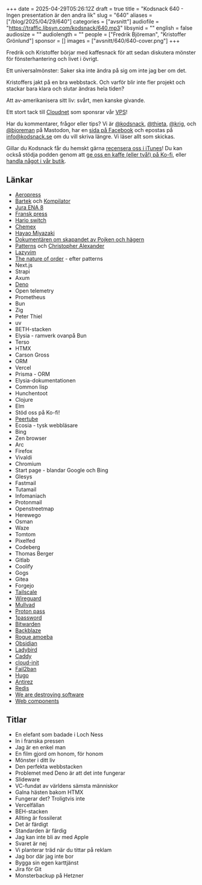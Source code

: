 +++
date = 2025-04-29T05:26:12Z
draft = true
title = "Kodsnack 640 - Ingen presentation är den andra lik"
slug = "640"
aliases = ["/blog/2025/04/29/640"]
categories = ["avsnitt"]
audiofile = "https://traffic.libsyn.com/kodsnack/640.mp3"
libsynid = ""
english = false
audiosize = ""
audiolength = ""
people = ["Fredrik Björeman", "Kristoffer Grönlund"]
sponsor = []
images = ["avsnitt/640/640-cover.png"]
+++

Fredrik och Kristoffer börjar med kaffesnack för att sedan diskutera mönster för fönsterhantering och livet i övrigt.

Ett universalmönster: Saker ska inte ändra på sig om inte jag ber om det.

Kristoffers jakt på en bra webbstack. Och varför blir inte fler projekt och stackar bara klara och slutar ändras hela tiden?

Att av-amerikanisera sitt liv: svårt, men kanske givande.

Ett stort tack till [Cloudnet](https://www.cloudnet.se) som sponsrar vår [VPS](https://en.wikipedia.org/wiki/Virtual_private_server)!

Har du kommentarer, frågor eller tips? Vi är [@kodsnack](https://social.podsnack.se/@kodsnack), [@thieta](https://6510.nu/@thieta), [@krig](https://6510.nu/@krig), och [@bjoreman](https://toot.cafe/@bjoreman) på Mastodon, har en [sida på Facebook](https://www.facebook.com/) och epostas på [info@kodsnack.se](mailto:info@kodsnack.se) om du vill skriva längre. Vi läser allt som skickas.

Gillar du Kodsnack får du hemskt gärna [recensera oss i iTunes](https://itunes.apple.com/se/podcast/kodsnack/id561631498?l=en)! Du kan också stödja podden genom att <a href="https://ko-fi.com/kodsnack" rel="payment">ge oss en kaffe (eller två!) på Ko-fi</a>, eller [handla något i vår butik](https://shop.spreadshirt.se/kodsnack/).

## Länkar
* [Aeropress](https://en.wikipedia.org/wiki/AeroPress)
* [Bartek](https://brtk.se/) och [Kompilator](https://kompilator.se/)
* [Jura ENA 8](https://se.jura.com/sv/kaffe-for-hushallsbruk/kaffemaskiner/ENA-8-Full-Nordic-White-EC-15491)
* [Fransk press](https://en.wikipedia.org/wiki/French_press)
* [Hario switch](https://www.gringonordic.se/en/product/hario-switch-immersion-dripper/?srsltid=AfmBOordJIv8gV38D1bOWo8kgsLTPVdi9_gjIsVYo4cAQBt-ELLiX-GF)
* [Chemex](https://en.wikipedia.org/wiki/Chemex_Coffeemaker)
* [Hayao Miyazaki](https://en.wikipedia.org/wiki/Hayao_Miyazaki)
* [Dokumentären om skapandet av Pojken och hägern](https://en.wikipedia.org/wiki/Hayao_Miyazaki_and_the_Heron)
* [Patterns](https://en.wikipedia.org/wiki/A_Pattern_Language) och [Christopher Alexander](https://en.wikipedia.org/wiki/Christopher_Alexander)
* [Lazyvim](https://www.lazyvim.org/)
* [The nature of order](https://en.wikipedia.org/wiki/The_Nature_of_Order) - efter patterns
* Next.js
* Strapi
* Axum
* [Deno](https://en.wikipedia.org/wiki/Deno_%28software%29)
* Open telemetry
* Prometheus
* Bun
* Zig
* Peter Thiel
* uv
* BETH-stacken
* Elysia - ramverk ovanpå Bun
* Terso
* HTMX
* Carson Gross
* ORM
* Vercel
* Prisma - ORM
* Elysia-dokumentationen
* Common lisp
* Hunchentoot
* Clojure
* Elm
* Stöd oss på Ko-fi!
* [Peertube](https://en.wikipedia.org/wiki/PeerTube)
* Ecosia - tysk webbläsare
* Bing
* Zen browser
* Arc
* Firefox
* Vivaldi
* Chromium
* Start page - blandar Google och Bing
* Glesys
* Fastmail
* Tutamail
* Infomaniach
* Protonmail
* Openstreetmap
* Herewego
* Osman
* Waze
* Tomtom
* Pixelfed
* Codeberg
* Thomas Berger
* Gitlab
* Coolify
* Gogs
* Gitea
* Forgejo
* [Tailscale](https://tailscale.com/)
* [Wireguard](https://www.wireguard.com/)
* [Mullvad](https://mullvad.net/sv)
* [Proton pass](https://proton.me/pass)
* [1password](https://1password.com/)
* [Bitwarden](https://bitwarden.com/)
* [Backblaze](https://www.backblaze.com/)
* [Rogue amoeba](https://rogueamoeba.com/)
* [Obsidian](https://obsidian.md/)
* [Ladybird](https://ladybird.org/)
* [Caddy](https://caddyserver.com/)
* [cloud-init](https://cloud-init.io/)
* [Fail2ban](https://github.com/fail2ban/fail2ban)
* [Hugo](https://gohugo.io/)
* [Antirez](https://antirez.com/latest/0)
* [Redis](https://en.wikipedia.org/wiki/Redis)
* [We are destroying software](https://antirez.com/news/145)
* [Web components](https://en.wikipedia.org/wiki/Web_Components)

## Titlar
* En elefant som badade i Loch Ness
* In i franska pressen
* Jag är en enkel man
* En film gjord om honom, för honom
* Mönster i ditt liv
* Den perfekta webbstacken
* Problemet med Deno är att det inte fungerar
* Slideware
* VC-fundat av världens sämsta människor
* Galna hästen bakom HTMX
* Fungerar det? Troligtvis inte
* Vercelfällan
* BEH-stacken
* Allting är fossilerat
* Det är färdigt
* Standarden är färdig
* Jag kan inte bli av med Apple
* Svaret är nej
* Vi planterar träd när du tittar på reklam
* Jag bor där jag inte bor
* Bygga sin egen karttjänst
* Jira för Git
* Monsterbackup på Hetzner